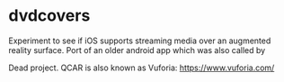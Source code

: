 # dvdcovers
Experiment to see if iOS supports streaming media over an augmented reality surface. Port of an older android app which was also called by 

Dead project. QCAR is also known as Vuforia: https://www.vuforia.com/
